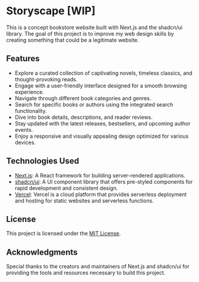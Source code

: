 # Storyscape [WIP]

This is a concept bookstore website built with Next.js and the shadcn/ui library. The goal of this project is to improve my web design skills by creating something that could be a legitimate website.

## Features

- Explore a curated collection of captivating novels, timeless classics, and thought-provoking reads.
- Engage with a user-friendly interface designed for a smooth browsing experience.
- Navigate through different book categories and genres.
- Search for specific books or authors using the integrated search functionality.
- Dive into book details, descriptions, and reader reviews.
- Stay updated with the latest releases, bestsellers, and upcoming author events.
- Enjoy a responsive and visually appealing design optimized for various devices.

## Technologies Used

- [Next.js](https://nextjs.org/): A React framework for building server-rendered applications.
- [shadcn/ui](https://ui.shadcn.com/): A UI component library that offers pre-styled components for rapid development and consistent design.
- [Vercel](https://vercel.com/): Vercel is a cloud platform that provides serverless deployment and hosting for static websites and serverless functions.

## License

This project is licensed under the [MIT License](LICENSE).

## Acknowledgments

Special thanks to the creators and maintainers of Next.js and shadcn/ui for providing the tools and resources necessary to build this project.

